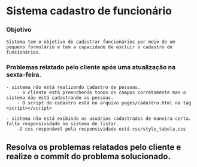 # Sistema cadastro de funcionário

### Objetivo
    Sistema tem o objetivo de cadastrar funcionários por meio de um pequeno formulário e tem a capacidade de excluir o cadastro de funcionários.

### Problemas relatado pelo cliente após uma atualização na sexta-feira.
    - sistema não está realizando cadastro de pessoas.
        - o cliente está preenchendo todos os campos corretamente mas o sistema não está cadastrando as pessoas.
        - O script de cadastro está no arquivo pages/cadastro.html na tag <script></script>
    
    - sistema não está exibindo os usuários cadastrados de maneira certa. falta responsividade no sistema de listar.
        -O css responável pela responsividade está css/style_tabela.css


## Resolva os problemas relatados pelo cliente e realize o commit do problema solucionado.
